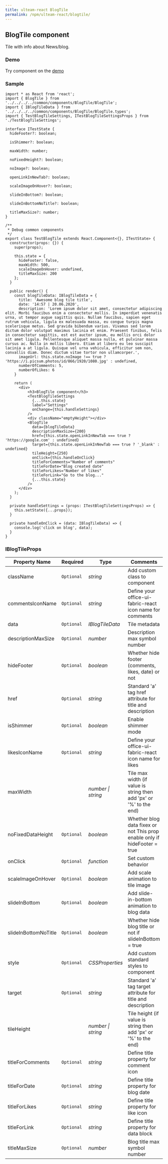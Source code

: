 ```yaml
---
title: ulteam-react BlogTile
permalink: /npm/ulteam-react/blogtile/
---
```


## BlogTile component

Tile with info about News/blog.

### Demo
Try component on the [demo](/npm/ulteam-react/demo/?r=blogtile)

### Sample

```tsx
import * as React from 'react';
import { BlogTile } from '../../../../common/components/BlogTile/BlogTile';
import { IBlogTileData } from '../../../../common/components/BlogTile/BlogTile.types';
import { TestBlogTileSettings, ITestBlogTileSettingsProps } from './TestBlogTileSettings';

interface ITestState {
  hideFooter?: boolean;

  isShimmer?: boolean;

  maxWidth: number;

  noFixedHeight?: boolean;

  noImage?: boolean;

  openLinkInNewTab?: boolean;

  scaleImageOnHover?: boolean;

  slideInBottom?: boolean;

  slideInBottomNoTitle?: boolean;

  titleMaxSize?: number;
}

/**
 * Debug common components
 */
export class TestBlogTile extends React.Component<{}, ITestState> {
  constructor(props: {}) {
    super(props);

    this.state = {
      hideFooter: false,
      maxWidth: 500,
      scaleImageOnHover: undefined,
      titleMaxSize: 200
    };
  }

  public render() {
    const blogTileData: IBlogTileData = {
      title: 'Awesome blog tile title',
      date: '14:57 | 20.06.2020',
      description: 'Lorem ipsum dolor sit amet, consectetur adipiscing elit. Morbi faucibus enim a consectetur mollis. In imperdiet venenatis urna, ut tempor augue sagittis quis. Nullam faucibus, sapien eget rutrum vehicula, ligula ex malesuada massa, eu congue turpis magna scelerisque metus. Sed gravida bibendum varius. Vivamus sed lorem dictum dolor volutpat maximus lacinia et enim. Praesent finibus, felis in consectetur sagittis, est est auctor ipsum, eu mollis orci dolor sit amet ligula. Pellentesque aliquet massa nulla, et pulvinar massa cursus ac. Nulla in mollis libero. Etiam at libero eu leo suscipit lacinia a at ligula. Quisque vel urna vehicula, efficitur sem non, convallis diam. Donec dictum vitae tortor non ullamcorper.',
      imageUrl: this.state.noImage !== true ? 'https://i.picsum.photos/id/866/1920/1080.jpg' : undefined,
      numberOfComments: 5,
      numberOfLikes: 6
    }

    return (
      <div>
          <h3>BlogTile component</h3>
          <TestBlogTileSettings
            {...this.state}
            label="Settings"
            onChange={this.handleSettings}
          />
          <div className="emptyHeight"></div>
          <BlogTile 
            data={blogTileData}
            descriptionMaxSize={200}
            href={this.state.openLinkInNewTab === true ? 'https://google.com' : undefined}
            target={this.state.openLinkInNewTab === true ? '_blank' : undefined}
            tileHeight={250}
            onClick={this.handleOnClick}
            titleForComments="Number of comments"
            titleForDate="Blog created date"
            titleForLikes="Number of likes"
            titleForLink="Go to the blog..."
            {...this.state}
          />
      </div>
    );
  }

  private handleSettings = (props: ITestBlogTileSettingsProps) => {
    this.setState({...props});
  }

  private handleOnClick = (data: IBlogTileData) => {
    console.log('click on blog', data);
  }
}
```


### IBlogTileProps

| Property Name | Required | Type | Comments |
|-|-|-|-|
 | className | `Optional` |  *string* |     Add custom class to component       |  
 | commentsIconName | `Optional` |  *string* |     Define your office-ui-fabric-react icon name for comments       |  
 | data | `Optional` |  *IBlogTileData* |     Tile metadata       |  
 | descriptionMaxSize | `Optional` |  *number* |     Description max symbol number       |  
 | hideFooter | `Optional` |  *boolean* |     Whether hide footer (comments, likes, date) or not       |  
 | href | `Optional` |  *string* |     Standard 'a' tag href attribute for title and description       |  
 | isShimmer | `Optional` |  *boolean* |     Enable shimmer mode       |  
 | likesIconName | `Optional` |  *string* |     Define your office-ui-fabric-react icon name for likes       |  
 | maxWidth |  |  *number \| string* |     Tile max width (if value is string then add 'px' or '%' to the end)       |  
 | noFixedDataHeight | `Optional` |  *boolean* |     Whether blog data fixex or not This prop enable only if hideFooter = true       |  
 | onClick | `Optional` |  *function* |     Set custom behavior       |  
 | scaleImageOnHover | `Optional` |  *boolean* |     Add scale animation to tile image       |  
 | slideInBottom | `Optional` |  *boolean* |     Add slide-in-bottom animation to blog data       |  
 | slideInBottomNoTitle | `Optional` |  *boolean* |     Whether hide blog title or not if slideInBottom = true       |  
 | style | `Optional` |  *CSSProperties* |     Add custom standard styles to component       |  
 | target | `Optional` |  *string* |     Standard 'a' tag target attribute for title and description       |  
 | tileHeight |  |  *number \| string* |     Tile height (if value is string then add 'px' or '%' to the end)       |  
 | titleForComments | `Optional` |  *string* |     Define title property for comment icon       |  
 | titleForDate | `Optional` |  *string* |     Define title property for blog date       |  
 | titleForLikes | `Optional` |  *string* |     Define title property for like icon       |  
 | titleForLink | `Optional` |  *string* |     Define title property for data block       |  
 | titleMaxSize | `Optional` |  *number* |     Blog title max symbol number       |
